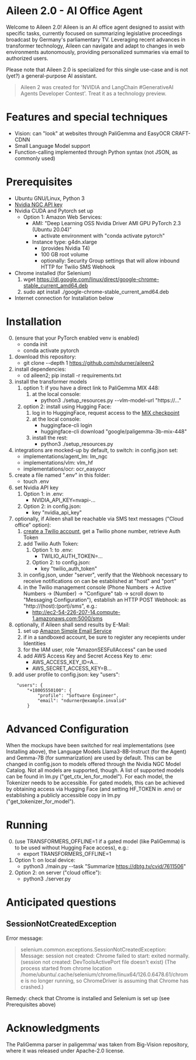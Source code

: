 # Aileen 2.0 - AI Office Agent
Welcome to Aileen 2.0! Aileen is an AI office agent designed to assist with specific tasks, currently focused on summarizing legislative proceedings broadcast by Germany's parliamentary TV. Leveraging recent advances in transformer technology, Aileen can navigate and adapt to changes in web environments autonomously, providing personalized summaries via email to authorized users.

Please note that Aileen 2.0 is specialized for this single use-case and is not (yet?) a general-purpose AI assistant.

> Aileen 2 was created for 'NVIDIA and LangChain #GenerativeAI Agents Developer Contest'. Treat it as a technology preview.

# Features and special techniques
* Vision: can "look" at websites through PaliGemma and EasyOCR CRAFT-CDNN
* Small Language Model support
* Function-calling implemented through Python syntax (not JSON, as commonly used)

# Prerequisites
- Ubuntu GNU/Linux, Python 3
- [Nvidia NGC API key](https://docs.nvidia.com/ai-enterprise/deployment-guide-spark-rapids-accelerator/0.1.0/appendix-ngc.html)
- Nvidia CUDA and Pytorch set up
    - Option 1: Amazon Web Services:
        * AMI: "Deep Learning OSS Nvidia Driver AMI GPU PyTorch 2.3 (Ubuntu 20.04)"
            * activate environment with "conda activate pytorch"
        * Instance type: g4dn.xlarge
            * (provides Nvidia T4)
            * 100 GB root volume
            * optionally: Security Group settings that will allow inbound HTTP for Twilio SMS Webhook
- Chrome installed (for Selenium)
    1. wget https://dl.google.com/linux/direct/google-chrome-stable_current_amd64.deb
    2. sudo apt install ./google-chrome-stable_current_amd64.deb
- Internet connection for Installation below

# Installation
0. (ensure that your PyTorch enabled venv is enabled)
    * conda init
    * conda activate pytorch
1. download this repository:
    * git clone --depth 1 https://github.com/ndurner/aileen2
2. install dependencies:
    * cd aileen2; pip install -r requirements.txt
3. install the transformer models
    1. option 1: if you have a direct link to PaliGemma MIX 448:
        1. at the local console:
            * python3 ./setup_resources.py --vlm-model-url "https://..."
    2. option 2: install using Hugging Face:
        1. log in to HuggingFace, request access to the [MIX checkpoint](https://huggingface.co/google/paligemma-3b-mix-448)
        2. at the local console:
            * huggingface-cli login 
            * huggingface-cli download "google/paligemma-3b-mix-448"
        3. install the rest:
            * python3 ./setup_resources.py
4. integrations are mocked-up by default, to switch: in config.json set:
    * implementations/agent_lm: lm_ngc
    * implementations/vlm: vlm_hf
    * implementations/ocr: ocr_easyocr
5. create a file named ".env" in this folder:
    * touch .env
6. set Nvidia API key
    1. Option 1: in .env:
        * NVIDIA_API_KEY=nvapi-...
    2. Option 2: in config.json:
        * key "nvidia_api_key"
7. optionally, if Aileen shall be reachable via SMS text messages ("Cloud office" option):
    1. [create a Twilio account](https://www.twilio.com/try-twilio), get a Twilio phone number, retrieve Auth Token
    2. add Twilio Auth Token:
        1. Option 1: to .env:
            * TWILIO_AUTH_TOKEN=...
        2. Option 2: to config.json:
            * key "twilio_auth_token"
    3. in config.json, under "server", verify that the Webhook necessary to receive notifications on can be established at "host" and "port"
    4. in the Twilio management console (Phone Numbers -> Active Numbers -> (Number) -> "Configure" tab -> scroll down to "Messaging Configuration"), establish an HTTP POST Webhook: as "http://(host):(port)/sms", e.g.:
        * http://ec2-54-226-207-14.compute-1.amazonaws.com:5000/sms
8. optionally, if Aileen shall send results by E-Mail:
    1. set up [Amazon Simple Email Service](https://aws.amazon.com/de/ses/)
    2. if in a sandboxed account, be sure to register any recepients under Identities
    3. for the IAM user, role "AmazonSESFullAccess" can be used
    4. add AWS Access Key and Secret Access Key to .env:
        * AWS_ACCESS_KEY_ID=A...
        * AWS_SECRET_ACCESS_KEY=B...
9. add user profile to config.json: key "users":
```
    "users": {
        "+18005550100": {
            "profile": "Software Engineer",
            "email": "ndurner@example.invalid"
        }
```

# Advanced Configuration
When the mockups have been switched for real implementations (see Installing above), the Language Models Llama3-8B-Instruct (for the Agent) and Gemma-7B (for summarization) are used by default. This can be changed in config.json to models offered through the Nvidia NGC Model Catalog. Not all models are supported, though. A list of supported models can be found in lm.py ("get_ctx_len_for_model"). For each model, the Tokenizer needs to be accessible. For gated models, this can be achieved by obtaining access via Hugging Face (and setting HF_TOKEN in .env) or establishing a publicly accessible copy in lm.py ("get_tokenizer_for_model").

# Running
0. (use TRANSFORMERS_OFFLINE=1 if a gated model (like PaliGemma) is to be used without Hugging Face access), e.g.:
    * export TRANSFORMERS_OFFLINE=1
1. Option 1: on local device:
    * python3 ./main.py --task "Summarize https://dbtg.tv/cvid/7611506"
2. Option 2: on server ("cloud office"):
    * python3 ./server.py

# Anticipated questions
## SessionNotCreatedException
Error message:
> selenium.common.exceptions.SessionNotCreatedException: Message: session not created: Chrome failed to start: exited normally.
  (session not created: DevToolsActivePort file doesn't exist)
  (The process started from chrome location /home/ubuntu/.cache/selenium/chrome/linux64/126.0.6478.61/chrome is no longer running, so ChromeDriver is assuming that Chrome has crashed.)

Remedy: check that Chrome is installed and Selenium is set up (see Prerequisites above)

# Acknowledgments
The PaliGemma parser in paligemma/ was taken from Big-Vision repository, where it was released under Apache-2.0 license.
